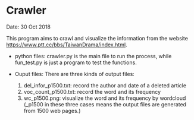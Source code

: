 # Crawler 
Date: 30 Oct 2018

This program aims to crawl and visualize the information from the website https://www.ptt.cc/bbs/TaiwanDrama/index.html.

* python files:
crawler.py is the main file to run the process, while fun_test.py is just a program to test the functions.

* Ouput files:
There are three kinds of output files:
	1. del_infor_p1500.txt: record the author and date of a deleted article
	2. voc_count_p1500.txt: record the word and its frequency
	3. wc_p1500.png: visualize the word and its frequency by wordcloud
(_p1500 in these three cases means the output files are generated from 1500 web pages.)
